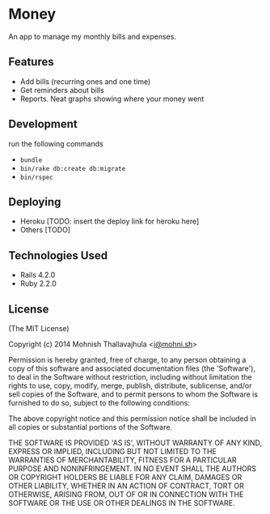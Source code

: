 # Money

An app to manage my monthly bills and expenses.

## Features

- Add bills (recurring ones and one time)
- Get reminders about bills
- Reports. Neat graphs showing where your money went

## Development

run the following commands
- `bundle`
- `bin/rake db:create db:migrate`
- `bin/rspec`

## Deploying

- Heroku [TODO: insert the deploy link for heroku here]
- Others [TODO]

## Technologies Used

- Rails 4.2.0
- Ruby 2.2.0

## License

(The MIT License)

Copyright (c) 2014 Mohnish Thallavajhula &lt;i@mohni.sh&gt;

Permission is hereby granted, free of charge, to any person obtaining
a copy of this software and associated documentation files (the
'Software'), to deal in the Software without restriction, including
without limitation the rights to use, copy, modify, merge, publish,
distribute, sublicense, and/or sell copies of the Software, and to
permit persons to whom the Software is furnished to do so, subject to
the following conditions:

The above copyright notice and this permission notice shall be
included in all copies or substantial portions of the Software.

THE SOFTWARE IS PROVIDED 'AS IS', WITHOUT WARRANTY OF ANY KIND,
EXPRESS OR IMPLIED, INCLUDING BUT NOT LIMITED TO THE WARRANTIES OF
MERCHANTABILITY, FITNESS FOR A PARTICULAR PURPOSE AND NONINFRINGEMENT.
IN NO EVENT SHALL THE AUTHORS OR COPYRIGHT HOLDERS BE LIABLE FOR ANY
CLAIM, DAMAGES OR OTHER LIABILITY, WHETHER IN AN ACTION OF CONTRACT,
TORT OR OTHERWISE, ARISING FROM, OUT OF OR IN CONNECTION WITH THE
SOFTWARE OR THE USE OR OTHER DEALINGS IN THE SOFTWARE.
